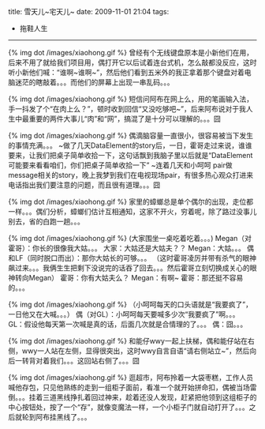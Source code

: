 title: 雪天儿~宅天儿~
date: 2009-11-01 21:04
tags: 
- 拖鞋人生
---

{% img dot /images/xiaohong.gif %} 曾经有个无线键盘原本是小新他们在用，后来不用了就给我们项目用，偶打开它以后试着连台式机，怎么敲都没反应，这时听小新他们喊：“谁啊~谁啊~”，然后他们看到五米外的我正拿着那个键盘对着电脑迷茫的瞎敲着。。。而他们的屏幕上出现一串乱码。。。

{% img dot /images/xiaohong.gif %} 短信问阿布在网上么，用的笔画输入法，手一抖发了个“在肉上么？”，顿时收到回信“又没吃够吧~”，后来阿布说对于我人生中最重要的两件大事儿“肉”和“网”，搞混了是十分可以理解的。。。囧

{% img dot /images/xiaohong.gif %} 偶滴脑容量一直很小，很容易被当下发生的事情充满。。。
~做了几天DataElement的story后，一日，霍哥走过来说，谁谁要来，让我们把桌子简单收拾一下，这句话飘到我脑子里以后就是“DataElement可能要来看看咱们，你们把桌子简单收拾一下”
~连着几天和小呵呵 pair做message相关的story，晚上我梦到我们在电视现场pair，有很多热心观众打进来电话指出我们要注意的问题，而且很有道理。。。囧

{% img dot /images/xiaohong.gif %} 家里的蟑螂总是单个偶尔的出现，走位都一样。。。偶们分析，蟑螂们估计互相通知，这家不开火，穷着呢，除了路过没事儿别去，省的白跑一趟。。。

{% img dot /images/xiaohong.gif %} (大家围坐一桌吃着吃着。。。)
Megan（对霍哥）：你长的很像我大姑。。。
大家：大姑还是大姑夫？？
Megan：大姑。。。
偶和LF（同时脱口而出）：那你大姑长的可够。。。
（这时霍哥凌厉并带有杀气的眼神飙过来。。。我俩生生把剩下没说完的话吞了回去。。。然后霍哥立刻切换成关心的眼神转向Megan）
霍哥：你有大姑夫么？
Megan：有啊~
霍哥：那还挺不容易的。。。

{% img dot /images/xiaohong.gif %} （小呵呵每天的口头语就是“我要疯了”， 一日他又在大喊。。。）
偶（对GL）：小呵呵每天要喊多少次“我要疯了”啊。。。
GL：假设他每天第一次喊是真的话，后面几次就是合情理的了。。。
偶：囧。。。

{% img dot /images/xiaohong.gif %} 和能仔wwy一起上扶梯，偶和能仔站在右侧，wwy一人站在左侧，显得很突出，这时wwy自言自语“请右侧站立~”，然后向后一转背对着我们。。。这回站右侧了。。。囧

{% img dot /images/xiaohong.gif %} 逛超市，阿布拎着一大袋枣糕，工作人员喊他存包，只见他熟练的走到一组柜子面前，看准一个就开始拼命扣，偶被当场雷倒。。。挂着三道黑线挣扎着回过神来，趁着还没人发现，赶紧把他领到这组柜子的中心按钮处，按了一个“存”，就像变魔法一样，一个小柜子门就自动打开了。。。之后就轮到阿布挂黑线了。。。